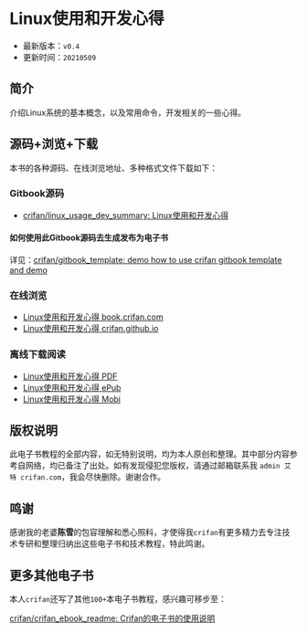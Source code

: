 # Linux使用和开发心得

* 最新版本：`v0.4`
* 更新时间：`20210509`

## 简介

介绍Linux系统的基本概念，以及常用命令，开发相关的一些心得。

## 源码+浏览+下载

本书的各种源码、在线浏览地址、多种格式文件下载如下：

### Gitbook源码

* [crifan/linux_usage_dev_summary: Linux使用和开发心得](https://github.com/crifan/linux_usage_dev_summary)

#### 如何使用此Gitbook源码去生成发布为电子书

详见：[crifan/gitbook_template: demo how to use crifan gitbook template and demo](https://github.com/crifan/gitbook_template)

### 在线浏览

* [Linux使用和开发心得 book.crifan.com](http://book.crifan.com/books/linux_usage_dev_summary/website)
* [Linux使用和开发心得 crifan.github.io](https://crifan.github.io/linux_usage_dev_summary/website)

### 离线下载阅读

* [Linux使用和开发心得 PDF](http://book.crifan.com/books/linux_usage_dev_summary/pdf/linux_usage_dev_summary.pdf)
* [Linux使用和开发心得 ePub](http://book.crifan.com/books/linux_usage_dev_summary/epub/linux_usage_dev_summary.epub)
* [Linux使用和开发心得 Mobi](http://book.crifan.com/books/linux_usage_dev_summary/mobi/linux_usage_dev_summary.mobi)

## 版权说明

此电子书教程的全部内容，如无特别说明，均为本人原创和整理。其中部分内容参考自网络，均已备注了出处。如有发现侵犯您版权，请通过邮箱联系我 `admin 艾特 crifan.com`，我会尽快删除。谢谢合作。

## 鸣谢

感谢我的老婆**陈雪**的包容理解和悉心照料，才使得我`crifan`有更多精力去专注技术专研和整理归纳出这些电子书和技术教程，特此鸣谢。

## 更多其他电子书

本人`crifan`还写了其他`100+`本电子书教程，感兴趣可移步至：

[crifan/crifan_ebook_readme: Crifan的电子书的使用说明](https://github.com/crifan/crifan_ebook_readme)
